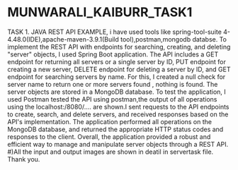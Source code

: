 # MUNWARALI_KAIBURR_TASK1
TASK 1. JAVA REST API EXAMPLE, 
i have used tools like spring-tool-suite 4-4.48.0(IDE),apache-maven-3.9.1(Build tool),postman,mongodb databse.
To implement the REST API with endpoints for searching, creating, and deleting "server" objects, I used Spring Boot application. The API includes a GET endpoint for returning all servers or a single server by ID, PUT endpoint for creating a new server, DELETE endpoint for deleting a server by ID, and GET endpoint for searching servers by name. For this, I created a null check for server name to return one or more servers found , nothing is found. The server objects are stored in a MongoDB database. To test the application, I used Postman tested the API using postman,the output of all operations using the localhost:/8080/.... are shown.I sent requests to the API endpoints to create, search, and delete servers, and received responses based on the API's implementation. The application performed all operations on the MongoDB database, and returned the appropriate HTTP status codes and responses to the client. Overall, the application provided a robust and efficient way to manage and manipulate server objects through a REST API.
#)All the input and output images are shown in deatil in servertask file.
Thank you.
